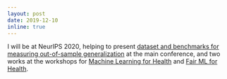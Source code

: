 ```yaml
---
layout: post
date: 2019-12-10
inline: true
---
```


I will be at NeurIPS 2020, helping to present [dataset and benchmarks for measuring out-of-sample generalization](https://arxiv.org/abs/1906.07282) at the main conference, and two works at the workshops for [Machine Learning for Health](https://ml4health.github.io/2019/) and [Fair ML for Health](https://www.fairmlforhealth.com/).
